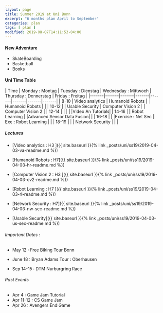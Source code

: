 ```yaml
---
layout: page
title: Summer 2019 at Uni Bonn
excerpt: "6 months plan April to September"
categories: plan
tags: [ plan ]
modified: 2019-08-07T14:11:53-04:00
---
```


#### New Adventure
* SkateBoarding
* Basketball
* Books


#### Uni Time Table
| Time | Monday : Montag | Tuesday : Dienstag | Wednesday : Mittwoch | Thursday : Donnerstag | Friday : Freitag |
|-------|-------|-------|-------|-------|-------|-------|-------|
| 8-10 | Video analytics | Humanoid Robots  |                       | Humanoid Robots         |                 |
| 10-12 |               | Usable Security   | Computer Vision 2      |                        | Computer Vision 2 |
| 12-14 |               |                   |                         |                       |Video An Tutorials|
| 14-16 |               | Robot Learning |                          |Advanced Sensor Data Fusion|                 |
| 16-18 |               |                 |Exercise : Net Sec     | Exe : Robot Learning      |                   |
| 18-19 |               |                  | Network Security     |                       |                     |  


##### Lectures

* [Video analytics : H3 ]({{ site.baseurl }}{% link _posts/uni/ss19/2019-04-03-va-readme.md %})

* [Humanoid Robots : H7]({{ site.baseurl }}{% link _posts/uni/ss19/2019-04-03-hr-readme.md %})

* [Computer Vision 2 : H3 ]({{ site.baseurl }}{% link _posts/uni/ss19/2019-04-03-cv2-readme.md %})

* [Robot Learning : H7 ]({{ site.baseurl }}{% link _posts/uni/ss19/2019-04-03-rl-readme.md %})

* [Network Security : H7]({{ site.baseurl }}{% link _posts/uni/ss19/2019-04-03-nw-sec-readme.md %})

* [Usable Security]({{ site.baseurl }}{% link _posts/uni/ss19/2019-04-03-us-sec-readme.md %})

###### Important Dates :

* May 12 : Free Biking Tour Bonn

* June 18 : Bryan Adams Tour : Oberhausen

* Sep 14-15 : DTM Nurburgring Race

###### Past Events

  * Apr 4 : Game Jam Tutorial
  * Apr 11-12 : CS Game Jam
  * Apr 26 : Avengers End Game  
